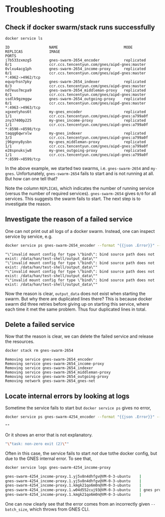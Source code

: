 # Troubleshooting


## Check if docker swarm/stack runs successfully

```bash
docker service ls
```

```text
ID                  NAME                              MODE                REPLICAS            IMAGE                                           PORTS
j7b533zxmzg5        gnes-swarm-2654_encoder           replicated          0/1                 ccr.ccs.tencentyun.com/gnes/aipd-gnes:master
0vlxu4acg1ph        gnes-swarm-2654_income-proxy      replicated          0/1                 ccr.ccs.tencentyun.com/gnes/aipd-gnes:master    *:4962->4962/tcp
equqrhsn7pky        gnes-swarm-2654_indexer           replicated          0/3                 ccr.ccs.tencentyun.com/gnes/aipd-gnes:master
nd7euo7mcpa9        gnes-swarm-2654_middleman-proxy   replicated          0/1                 ccr.ccs.tencentyun.com/gnes/aipd-gnes:master
ssdlk9gzmggw        gnes-swarm-2654_outgoing-proxy    replicated          0/1                 ccr.ccs.tencentyun.com/gnes/aipd-gnes:master    *:4963->4963/tcp
xgxeetyhos6t        my-gnes_encoder                   replicated          1/1                 ccr.ccs.tencentyun.com/gnes/aipd-gnes:a799a0f
zny37400p225        my-gnes_income-proxy              replicated          1/1                 ccr.ccs.tencentyun.com/gnes/aipd-gnes:a799a0f   *:8598->8598/tcp
taqqg6qwrxlw        my-gnes_indexer                   replicated          3/3                 ccr.ccs.tencentyun.com/gnes/aipd-gnes:a799a0f
j96gnny8ysbn        my-gnes_middleman-proxy           replicated          1/1                 ccr.ccs.tencentyun.com/gnes/aipd-gnes:a799a0f
e28spnuksjw8        my-gnes_outgoing-proxy            replicated          1/1                 ccr.ccs.tencentyun.com/gnes/aipd-gnes:a799a0f   *:8599->8599/tcp
```

In the above example, we started two swarms, i.e. `gnes-swarm-2654` and `my-gnes`. Unfortunately, `gnes-swarm-2654` fails to start and is not running at all. But how can one tell that?

Note the column `REPLICAS`, which indicates the number of running service (versus the number of required services). `gnes-swarm-2654` gives `0/0` for all services. This suggests the swarm fails to start. The next step is to investigate the reason.

## Investigate the reason of a failed service 

One can not print out all logs of a docker swarm. Instead, one can inspect service by service, e.g.

```bash
docker service ps gnes-swarm-2654_encoder --format "{{json .Error}}" --no-trunc
```

```text
"\"invalid mount config for type \"bind\": bind source path does not exist: /data/han/test-shell/output_data\""
"\"invalid mount config for type \"bind\": bind source path does not exist: /data/han/test-shell/output_data\""
"\"invalid mount config for type \"bind\": bind source path does not exist: /data/han/test-shell/output_data\""
"\"invalid mount config for type \"bind\": bind source path does not exist: /data/han/test-shell/output_data\""
```

Now the reason is clear, `output_data` does not exist when starting the swarm. But why there are duplicated lines there? This is because docker swarm did three retries before giving up on starting this service, where each time it met the same problem. Thus four duplicated lines in total.

## Delete a failed service

Now that the reason is clear, we can delete the failed service and release the resources.

```bash
docker stack rm gnes-swarm-2654
```

```text
Removing service gnes-swarm-2654_encoder
Removing service gnes-swarm-2654_income-proxy
Removing service gnes-swarm-2654_indexer
Removing service gnes-swarm-2654_middleman-proxy
Removing service gnes-swarm-2654_outgoing-proxy
Removing network gnes-swarm-2654_gnes-net
```

## Locate internal errors by looking at logs

Sometime the service fails to start but `docker service ps` gives no error, 

```bash
docker service ps gnes-swarm-4254_encoder --format "{{json .Error}}" --no-trunc
```

```text
""
```

Or it shows an error that is not explanatory.

```bash
"\"task: non-zero exit (2)\""
```

Often in this case, the service fails to start *not* due tothe docker config, but due to the GNES internal error. To see that, 

```bash
docker service logs gnes-swarm-4254_income-proxy
``` 

```bash
gnes-swarm-4254_income-proxy.1.yj5v8n4dhfgv@VM-0-3-ubuntu    |                   [--proxy_type {BS,Dict,MapProxyService,Message,MessageHandler,ProxyService,ReduceProxyService,defaultdict}]
gnes-swarm-4254_income-proxy.1.yj5v8n4dhfgv@VM-0-3-ubuntu    |                   [--batch_size BATCH_SIZE] [--num_part NUM_PART]
gnes-swarm-4254_income-proxy.1.kmgk21qo6m0n@VM-0-3-ubuntu    |                   [--proxy_type {BS,Dict,MapProxyService,Message,MessageHandler,ProxyService,ReduceProxyService,defaultdict}]
gnes-swarm-4254_income-proxy.1.w04d552cuj93@VM-0-3-ubuntu    | gnes proxy: error: argument --batch_size: invalid int value: ''
gnes-swarm-4254_income-proxy.1.kmgk21qo6m0n@VM-0-3-ubuntu    |                   [--batch_size BATCH_SIZE] [--num_part NUM_PART]
```

One can now clearly see that the error comes from an incorrectly given `--batch_size`, which throws from GNES CLI. 
